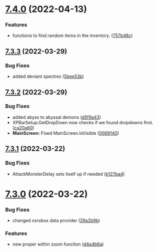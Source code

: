 # [7.4.0](https://github.com/Torwent/WaspLib/compare/v7.3.3...v7.4.0) (2022-04-13)


### Features

* functions to find random items in the inventory. ([757b48c](https://github.com/Torwent/WaspLib/commit/757b48cc581d3758bc1613385e0931af33e1456e))



## [7.3.3](https://github.com/Torwent/WaspLib/compare/v7.3.2...v7.3.3) (2022-03-29)


### Bug Fixes

* added deviant spectres ([5bee53b](https://github.com/Torwent/WaspLib/commit/5bee53bb8b7954284373673e52a5a2bb4233d439))



## [7.3.2](https://github.com/Torwent/WaspLib/compare/v7.3.1...v7.3.2) (2022-03-29)


### Bug Fixes

* added abyss to abyssal demons ([d5f9a43](https://github.com/Torwent/WaspLib/commit/d5f9a436befaa24bbbd89d6875dced02f44bd46a))
* XPBarSetup.GetDropDown now checks if we found dropdowns first. ([ca20a60](https://github.com/Torwent/WaspLib/commit/ca20a600bec6dc3b0dc7393a570f28818c61355f))
* **MainScreen:** Fixed MainScreen.IsVisible ([0069140](https://github.com/Torwent/WaspLib/commit/006914076f9211dec4cbaac712400dabf2129a82))



## [7.3.1](https://github.com/Torwent/WaspLib/compare/v7.3.0...v7.3.1) (2022-03-22)


### Bug Fixes

* AttackMonsterDelay sets itself up if needed ([b127ba4](https://github.com/Torwent/WaspLib/commit/b127ba42e595d22a4686e0092f0794ce7a594a83))



# [7.3.0](https://github.com/Torwent/WaspLib/compare/v7.2.3...v7.3.0) (2022-03-22)


### Bug Fixes

* changed osrsbox data provider ([29a2b9b](https://github.com/Torwent/WaspLib/commit/29a2b9b23ca9420cd949c8c58657d2d78f60127b))


### Features

* new proper within zoom function ([d4a4b6a](https://github.com/Torwent/WaspLib/commit/d4a4b6abb412c0844efaabda75d47b59f7ffd226))



